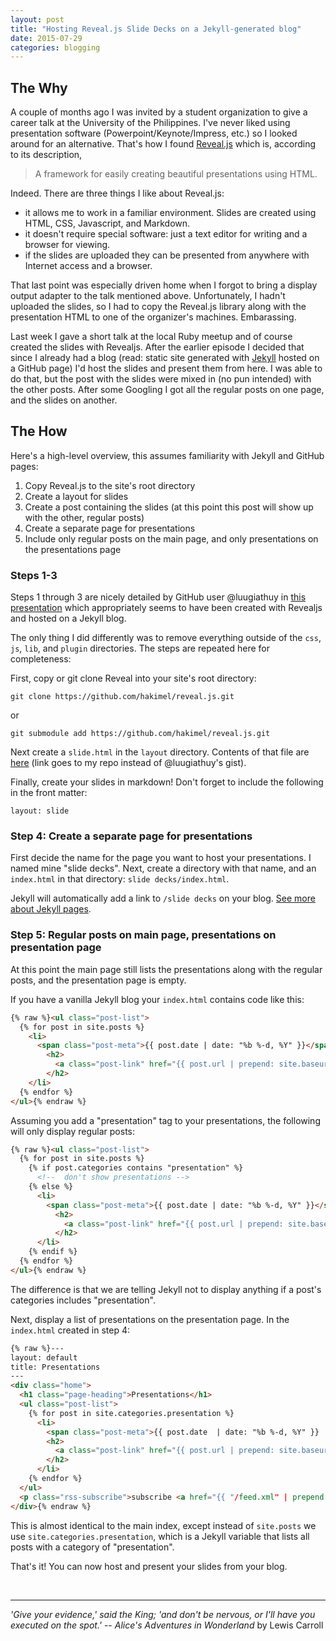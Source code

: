 ```yaml
---
layout: post
title: "Hosting Reveal.js Slide Decks on a Jekyll-generated blog"
date: 2015-07-29
categories: blogging
---
```


## The Why

A couple of months ago I was invited by a student organization to give a career talk at the University of the Philippines.  I've never liked using presentation software (Powerpoint/Keynote/Impress, etc.) so I looked around for an alternative.  That's how I found [Reveal.js](http://lab.hakim.se/reveal-js/) which is, according to its description,

>A framework for easily creating beautiful presentations using HTML.

Indeed.  There are three things I like about Reveal.js:

- it allows me to work in a familiar environment.  Slides are created using HTML, CSS, Javascript, and Markdown.
- it doesn't require special software: just a text editor for writing and a browser for viewing.
- if the slides are uploaded they can be presented from anywhere with Internet access and a browser.

That last point was especially driven home when I forgot to bring a display output adapter to the talk mentioned above.  Unfortunately, I hadn't uploaded the slides, so I had to copy the Reveal.js library along with the presentation HTML to one of the organizer's machines.  Embarassing.

Last week I gave a short talk at the local Ruby meetup and of course created the slides with Revealjs.  After the earlier episode I decided that since I already had a blog (read: static site generated with [Jekyll](http://jekyllrb.com/) hosted on a GitHub page) I'd host the slides and present them from here.  I was able to do that, but the post with the slides were mixed in (no pun intended) with the other posts.  After some Googling I got all the regular posts on one page, and the slides on another.

## The How

Here's a high-level overview, this assumes familiarity with Jekyll and GitHub pages:

1. Copy Reveal.js to the site's root directory
2. Create a layout for slides
3. Create a post containing the slides (at this point this post will show up with the other, regular posts)
4. Create a separate page for presentations
5. Include only regular posts on the main page, and only presentations on the presentations page

### Steps 1-3
Steps 1 through 3 are nicely detailed by GitHub user @luugiathuy in [this presentation](http://luugiathuy.com/slides/jekyll-create-slides-with-revealjs/#/) which appropriately seems to have been created with Revealjs and hosted on a Jekyll blog.

The only thing I did differently was to remove everything outside of the `css`, `js`, `lib`, and `plugin` directories.  The steps are repeated here for completeness:

First, copy or git clone Reveal into your site's root directory:
```
git clone https://github.com/hakimel/reveal.js.git
```

or

```
git submodule add https://github.com/hakimel/reveal.js.git
```

Next create a `slide.html` in the `layout` directory.  Contents of that file are [here](https://github.com/jpmoral/jpmoral.github.io/blob/master/_layouts/slide.html) (link goes to my repo instead of @luugiathuy's gist).

Finally, create your slides in markdown!  Don't forget to include the following in the front matter:

```
layout: slide
```


### Step 4: Create a separate page for presentations

First decide the name for the page you want to host your presentations.  I named mine "slide decks".  Next, create a directory with that name, and an `index.html` in that directory: `slide decks/index.html`.

Jekyll will automatically add a link to `/slide decks` on your blog.  [See more about Jekyll pages](http://jekyllrb.com/docs/pages/).

### Step 5: Regular posts on main page, presentations on presentation page

At this point the main page still lists the presentations along with the regular posts, and the presentation page is empty.

If you have a vanilla Jekyll blog your `index.html` contains code like this:

```html
{% raw %}<ul class="post-list">
  {% for post in site.posts %}
    <li>
      <span class="post-meta">{{ post.date | date: "%b %-d, %Y" }}</span>
        <h2>
          <a class="post-link" href="{{ post.url | prepend: site.baseurl }}">{{ post.title}}</a>
        </h2>
    </li>
  {% endfor %}
</ul>{% endraw %}
```

Assuming you add a "presentation" tag to your presentations, the following will only display regular posts:

```html
{% raw %}<ul class="post-list">
  {% for post in site.posts %}
    {% if post.categories contains "presentation" %}
      <!--  don't show presentations -->
    {% else %}
      <li>
        <span class="post-meta">{{ post.date | date: "%b %-d, %Y" }}</span>
          <h2>
            <a class="post-link" href="{{ post.url | prepend: site.baseurl }}">{{ post.title}}</a>
          </h2>
      </li>
    {% endif %}
  {% endfor %}
</ul>{% endraw %}
```

The difference is that we are telling Jekyll not to display anything if a post's categories includes "presentation".

Next, display a list of presentations on the presentation page.  In the `index.html` created in step 4:

```html
{% raw %}---
layout: default
title: Presentations
---
<div class="home">
  <h1 class="page-heading">Presentations</h1>
  <ul class="post-list">
    {% for post in site.categories.presentation %}
      <li>
        <span class="post-meta">{{ post.date  | date: "%b %-d, %Y" }}
        <h2>
          <a class="post-link" href="{{ post.url | prepend: site.baseurl }}">{{ post.title }}</a>
        </h2>
      </li>
    {% endfor %}
  </ul>
  <p class="rss-subscribe">subscribe <a href="{{ "/feed.xml" | prepend: site.baseurl }}">via RSS</a></p>
</div>{% endraw %}
```

This is almost identical to the main index, except instead of `site.posts` we use `site.categories.presentation`, which is a Jekyll variable that lists all posts with a category of "presentation".

That's it!  You can now host and present your slides from your blog.

<br/>

***
*'Give your evidence,' said the King; 'and don't be nervous, or I'll have you executed on the spot.'* 
-- *Alice's Adventures in Wonderland* by Lewis Carroll
